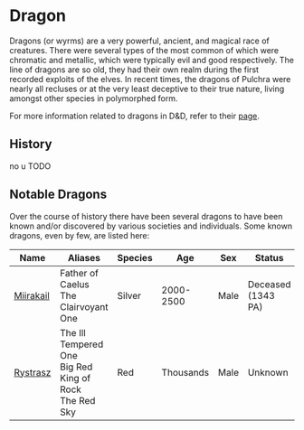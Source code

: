 # Dragon

Dragons (or wyrms) are a very powerful, ancient, and magical race of creatures. There were several types of the most common of which were chromatic and metallic, which were typically evil and good respectively. The line of dragons are so old, they had their own realm during the first recorded exploits of the elves. In recent times, the dragons of Pulchra were nearly all recluses or at the very least deceptive to their true nature, living amongst other species in polymorphed form.

For more information related to dragons in D&D, refer to their [page](https://forgottenrealms.fandom.com/wiki/Dragon).

## History

no u
TODO

## Notable Dragons

Over the course of history there have been several dragons to have been known and/or discovered by various societies and individuals. Some known dragons, even by few, are listed here:

| Name | Aliases | Species | Age | Sex | Status | Homes | CR |
| - | - | - | - | - | - | - | - |
| [Miirakail](../../Characters/miirakail.md) | Father of Caelus<br>The Clairvoyant One | Silver | 2000-2500 | Male | Deceased (1343 PA) | Caelus | 23 (epic)
| [Rystrasz](../../Characters/rystrasz.md) | The Ill Tempered One<br>Big Red<br>King of Rock<br>The Red Sky | Red | Thousands | Male | Unknown | Unknown | 28 (epic)
